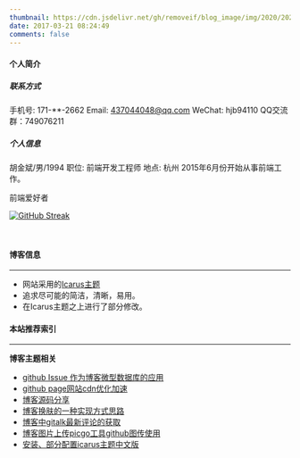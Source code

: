 ```yaml
---
thumbnail: https://cdn.jsdelivr.net/gh/removeif/blog_image/img/2020/20201030172650.png
date: 2017-03-21 08:24:49
comments: false
---
```


#### 个人简介


##### 联系方式
手机号: 171-**-2662
Email: 437044048@qq.com
WeChat: hjb94110
QQ交流群：749076211

##### 个人信息
胡金斌/男/1994
职位: 前端开发工程师
地点: 杭州
2015年6月份开始从事前端工作。


前端爱好者


[![GitHub Streak](https://github-readme-streak-stats.herokuapp.com?user=hujinbin&date_format=M%20j%5B%2C%20Y%5D)](https://git.io/streak-stats)


<br>

#### 博客信息

---
+ 网站采用的[Icarus主题](http://github.com/ppoffice/hexo-theme-icarus) 
+ 追求尽可能的简洁，清晰，易用。
+ 在Icarus主题之上进行了部分修改。


#### 本站推荐索引

---
**博客主题相关**
+ [github Issue 作为博客微型数据库的应用](https://removeif.github.io/theme/github-Issue-作为博客微型数据库的应用.html)
+ [github page网站cdn优化加速](https://removeif.github.io/theme/github-page网站cdn优化加速.html)
+ [博客源码分享](https://removeif.github.io/theme/博客源码分享.html)
+ [博客换肤的一种实现方式思路](https://removeif.github.io/theme/博客换肤的一种实现方式思路.html)
+ [博客中gitalk最新评论的获取](https://removeif.github.io/theme/博客中gitalk最新评论的获取.html)
+ [博客图片上传picgo工具github图传使用](https://removeif.github.io/theme/博客图片上传picgo工具github图传使用.html)
+ [安装、部分配置icarus主题中文版](https://removeif.github.io/theme/安装、部分配置icarus主题中文版.html)

